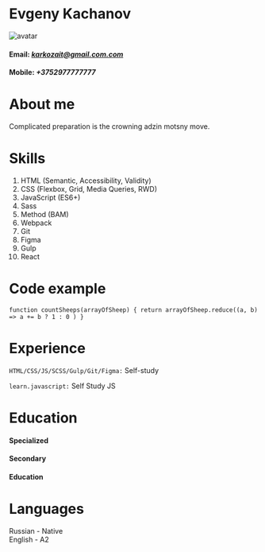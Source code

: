 # Evgeny Kachanov

![avatar](https://i.ibb.co/HzQq1sd/1576573436-1.jpg)

#### Email: *karkozait@gmail.com.com*

#### Mobile: _+3752977777777_

# About me

Complicated preparation is the crowning adzin motsny move.

# Skills

1.  HTML (Semantic, Accessibility, Validity)
2.  CSS (Flexbox, Grid, Media Queries, RWD)
3.  JavaScript (ES6+)
4.  Sass
5.  Method (BAM)
6.  Webpack
7.  Git
8.  Figma
9.  Gulp
10. React

# Code example

`function countSheeps(arrayOfSheep) { return arrayOfSheep.reduce((a, b) => a += b ? 1 : 0 ) }`

# Experience

`HTML/CSS/JS/SCSS/Gulp/Git/Figma:` Self-study

`learn.javascript:` Self Study JS

# Education

#### Specialized

#### Secondary

#### Education

# Languages

Russian - Native  
English - A2
